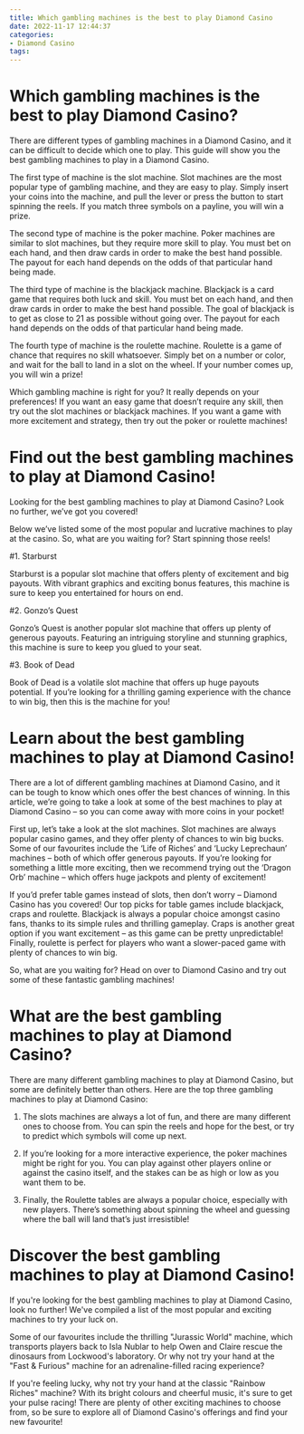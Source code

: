 ```yaml
---
title: Which gambling machines is the best to play Diamond Casino
date: 2022-11-17 12:44:37
categories:
- Diamond Casino
tags:
---
```



#  Which gambling machines is the best to play Diamond Casino?

There are different types of gambling machines in a Diamond Casino, and it can be difficult to decide which one to play. This guide will show you the best gambling machines to play in a Diamond Casino.

The first type of machine is the slot machine. Slot machines are the most popular type of gambling machine, and they are easy to play. Simply insert your coins into the machine, and pull the lever or press the button to start spinning the reels. If you match three symbols on a payline, you will win a prize.

The second type of machine is the poker machine. Poker machines are similar to slot machines, but they require more skill to play. You must bet on each hand, and then draw cards in order to make the best hand possible. The payout for each hand depends on the odds of that particular hand being made.

The third type of machine is the blackjack machine. Blackjack is a card game that requires both luck and skill. You must bet on each hand, and then draw cards in order to make the best hand possible. The goal of blackjack is to get as close to 21 as possible without going over. The payout for each hand depends on the odds of that particular hand being made.

The fourth type of machine is the roulette machine. Roulette is a game of chance that requires no skill whatsoever. Simply bet on a number or color, and wait for the ball to land in a slot on the wheel. If your number comes up, you will win a prize!

Which gambling machine is right for you? It really depends on your preferences! If you want an easy game that doesn’t require any skill, then try out the slot machines or blackjack machines. If you want a game with more excitement and strategy, then try out the poker or roulette machines!

#  Find out the best gambling machines to play at Diamond Casino!

Looking for the best gambling machines to play at Diamond Casino? Look no further, we’ve got you covered!

Below we’ve listed some of the most popular and lucrative machines to play at the casino. So, what are you waiting for? Start spinning those reels!

#1. Starburst

Starburst is a popular slot machine that offers plenty of excitement and big payouts. With vibrant graphics and exciting bonus features, this machine is sure to keep you entertained for hours on end.

#2. Gonzo’s Quest

Gonzo’s Quest is another popular slot machine that offers up plenty of generous payouts. Featuring an intriguing storyline and stunning graphics, this machine is sure to keep you glued to your seat.

#3. Book of Dead

Book of Dead is a volatile slot machine that offers up huge payouts potential. If you’re looking for a thrilling gaming experience with the chance to win big, then this is the machine for you!

#  Learn about the best gambling machines to play at Diamond Casino!

There are a lot of different gambling machines at Diamond Casino, and it can be tough to know which ones offer the best chances of winning. In this article, we’re going to take a look at some of the best machines to play at Diamond Casino – so you can come away with more coins in your pocket!

First up, let’s take a look at the slot machines. Slot machines are always popular casino games, and they offer plenty of chances to win big bucks. Some of our favourites include the ‘Life of Riches’ and ‘Lucky Leprechaun’ machines – both of which offer generous payouts. If you’re looking for something a little more exciting, then we recommend trying out the ‘Dragon Orb’ machine – which offers huge jackpots and plenty of excitement!

If you’d prefer table games instead of slots, then don’t worry – Diamond Casino has you covered! Our top picks for table games include blackjack, craps and roulette. Blackjack is always a popular choice amongst casino fans, thanks to its simple rules and thrilling gameplay. Craps is another great option if you want excitement – as this game can be pretty unpredictable! Finally, roulette is perfect for players who want a slower-paced game with plenty of chances to win big.

So, what are you waiting for? Head on over to Diamond Casino and try out some of these fantastic gambling machines!

#  What are the best gambling machines to play at Diamond Casino?

There are many different gambling machines to play at Diamond Casino, but some are definitely better than others. Here are the top three gambling machines to play at Diamond Casino:

1. The slots machines are always a lot of fun, and there are many different ones to choose from. You can spin the reels and hope for the best, or try to predict which symbols will come up next.

2. If you’re looking for a more interactive experience, the poker machines might be right for you. You can play against other players online or against the casino itself, and the stakes can be as high or low as you want them to be.

3. Finally, the Roulette tables are always a popular choice, especially with new players. There’s something about spinning the wheel and guessing where the ball will land that’s just irresistible!

#  Discover the best gambling machines to play at Diamond Casino!

If you're looking for the best gambling machines to play at Diamond Casino, look no further! We've compiled a list of the most popular and exciting machines to try your luck on.

Some of our favourites include the thrilling "Jurassic World" machine, which transports players back to Isla Nublar to help Owen and Claire rescue the dinosaurs from Lockwood's laboratory. Or why not try your hand at the "Fast & Furious" machine for an adrenaline-filled racing experience?

If you're feeling lucky, why not try your hand at the classic "Rainbow Riches" machine? With its bright colours and cheerful music, it's sure to get your pulse racing! There are plenty of other exciting machines to choose from, so be sure to explore all of Diamond Casino's offerings and find your new favourite!